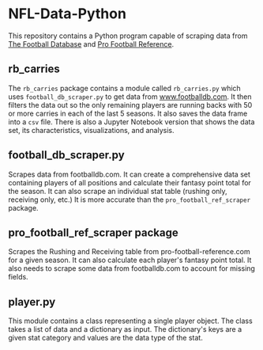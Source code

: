 # NFL-Data-Python
This repository contains a Python program capable of scraping data from [The Football Database](https://www.footballdb.com/) and [Pro Football Reference](https://www.pro-football-reference.com/).

## rb_carries
The `rb_carries` package contains a module called `rb_carries.py` which uses `football_db_scraper.py` to get data from www.footballdb.com. It then filters the data out so the only remaining players are running backs with 50 or more carries in each of the last 5 seasons. It also saves the data frame into a `csv` file. There is also a Jupyter Notebook version that shows the data set, its characteristics, visualizations, and analysis.

## football_db_scraper.py
Scrapes data from footballdb.com. It can create a comprehensive data set containing players of all positions and calculate their fantasy point total for the season. It can also scrape an individual stat table (rushing only, receiving only, etc.) It is more accurate than the `pro_football_ref_scraper` package.

## pro_football_ref_scraper package
Scrapes the Rushing and Receiving table from pro-football-reference.com for a given season. It can also calculate each player's fantasy point total. It also needs to scrape some data from footballdb.com to account for missing fields.


## player.py
This module contains a class representing a single player object. The class takes a list of data and a dictionary as input. The dictionary's keys are a given stat category and values are the data type of the stat.
